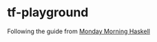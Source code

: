 # tf-playground

Following the guide from [Monday Morning Haskell](https://mmhaskell.com/blog/2017/8/14/starting-out-with-haskell-tensor-flow)
